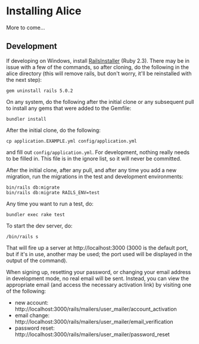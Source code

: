 # Installing Alice
More to come...


## Development
If developing on Windows, install [RailsInstaller](http://railsinstaller.org/en)
(Ruby 2.3). There may be in issue with a few of the commands, so after cloning,
do the following in the alice directory (this will remove rails, but don't 
worry, it'll be reinstalled with the next step):

    gem uninstall rails 5.0.2 


On any system, do the following after the initial clone or any subsequent pull
to install any gems that were added to the Gemfile:

    bundler install

After the initial clone, do the following:

    cp application.EXAMPLE.yml config/application.yml

and fill out `config/application.yml`. For development, nothing really needs to
be filled in. This file is in the ignore list, so it will never be committed.

After the initial clone, after any pull, and after any time you add a new
migration, run the migrations in the test and development environments:

    bin/rails db:migrate
    bin/rails db:migrate RAILS_ENV=test

Any time you want to run a test, do:

    bundler exec rake test

To start the dev server, do:

    /bin/rails s

That will fire up a server at http://localhost:3000 (3000 is the default port,
but if it's in use, another may be used; the port used will be displayed
in the output of the command).

When signing up, resetting your password, or changing your email address in
development mode, no real email will be sent. Instead, you can view the
appropriate email (and access the necessary activation link) by visiting
one of the following:

  * new account: http://localhost:3000/rails/mailers/user_mailer/account_activation
  * email change: http://localhost:3000/rails/mailers/user_mailer/email_verification
  * password reset: http://localhost:3000/rails/mailers/user_mailer/password_reset

